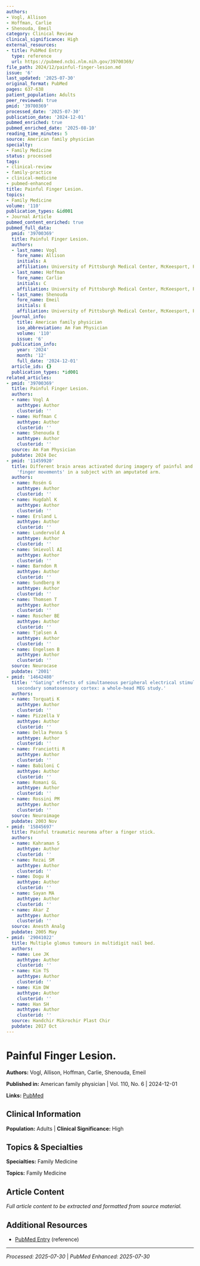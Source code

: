 ```yaml
---
authors:
- Vogl, Allison
- Hoffman, Carlie
- Shenouda, Emeil
category: Clinical Review
clinical_significance: High
external_resources:
- title: PubMed Entry
  type: reference
  url: https://pubmed.ncbi.nlm.nih.gov/39700369/
file_path: 2024/12/painful-finger-lesion.md
issue: '6'
last_updated: '2025-07-30'
original_format: PubMed
pages: 637-638
patient_population: Adults
peer_reviewed: true
pmid: '39700369'
processed_date: '2025-07-30'
publication_date: '2024-12-01'
pubmed_enriched: true
pubmed_enriched_date: '2025-08-10'
reading_time_minutes: 5
source: American family physician
specialty:
- Family Medicine
status: processed
tags:
- clinical-review
- family-practice
- clinical-medicine
- pubmed-enhanced
title: Painful Finger Lesion.
topics:
- Family Medicine
volume: '110'
publication_types: &id001
- Journal Article
pubmed_content_enriched: true
pubmed_full_data:
  pmid: '39700369'
  title: Painful Finger Lesion.
  authors:
  - last_name: Vogl
    fore_name: Allison
    initials: A
    affiliation: University of Pittsburgh Medical Center, McKeesport, Pennsylvania.
  - last_name: Hoffman
    fore_name: Carlie
    initials: C
    affiliation: University of Pittsburgh Medical Center, McKeesport, Pennsylvania.
  - last_name: Shenouda
    fore_name: Emeil
    initials: E
    affiliation: University of Pittsburgh Medical Center, McKeesport, Pennsylvania.
  journal_info:
    title: American family physician
    iso_abbreviation: Am Fam Physician
    volume: '110'
    issue: '6'
  publication_info:
    year: '2024'
    month: '12'
    full_date: '2024-12-01'
  article_ids: {}
  publication_types: *id001
related_articles:
- pmid: '39700369'
  title: Painful Finger Lesion.
  authors:
  - name: Vogl A
    authtype: Author
    clusterid: ''
  - name: Hoffman C
    authtype: Author
    clusterid: ''
  - name: Shenouda E
    authtype: Author
    clusterid: ''
  source: Am Fam Physician
  pubdate: 2024 Dec
- pmid: '11459920'
  title: Different brain areas activated during imagery of painful and non-painful
    'finger movements' in a subject with an amputated arm.
  authors:
  - name: Rosén G
    authtype: Author
    clusterid: ''
  - name: Hugdahl K
    authtype: Author
    clusterid: ''
  - name: Ersland L
    authtype: Author
    clusterid: ''
  - name: Lundervold A
    authtype: Author
    clusterid: ''
  - name: Smievoll AI
    authtype: Author
    clusterid: ''
  - name: Barndon R
    authtype: Author
    clusterid: ''
  - name: Sundberg H
    authtype: Author
    clusterid: ''
  - name: Thomsen T
    authtype: Author
    clusterid: ''
  - name: Roscher BE
    authtype: Author
    clusterid: ''
  - name: Tjølsen A
    authtype: Author
    clusterid: ''
  - name: Engelsen B
    authtype: Author
    clusterid: ''
  source: Neurocase
  pubdate: '2001'
- pmid: '14642480'
  title: '"Gating" effects of simultaneous peripheral electrical stimulations on human
    secondary somatosensory cortex: a whole-head MEG study.'
  authors:
  - name: Torquati K
    authtype: Author
    clusterid: ''
  - name: Pizzella V
    authtype: Author
    clusterid: ''
  - name: Della Penna S
    authtype: Author
    clusterid: ''
  - name: Franciotti R
    authtype: Author
    clusterid: ''
  - name: Babiloni C
    authtype: Author
    clusterid: ''
  - name: Romani GL
    authtype: Author
    clusterid: ''
  - name: Rossini PM
    authtype: Author
    clusterid: ''
  source: Neuroimage
  pubdate: 2003 Nov
- pmid: '15845697'
  title: Painful traumatic neuroma after a finger stick.
  authors:
  - name: Kahraman S
    authtype: Author
    clusterid: ''
  - name: Rezai SM
    authtype: Author
    clusterid: ''
  - name: Dogu H
    authtype: Author
    clusterid: ''
  - name: Sayan MA
    authtype: Author
    clusterid: ''
  - name: Akar Z
    authtype: Author
    clusterid: ''
  source: Anesth Analg
  pubdate: 2005 May
- pmid: '29041022'
  title: Multiple glomus tumours in multidigit nail bed.
  authors:
  - name: Lee JK
    authtype: Author
    clusterid: ''
  - name: Kim TS
    authtype: Author
    clusterid: ''
  - name: Kim DW
    authtype: Author
    clusterid: ''
  - name: Han SH
    authtype: Author
    clusterid: ''
  source: Handchir Mikrochir Plast Chir
  pubdate: 2017 Oct
---
```


# Painful Finger Lesion.

**Authors:** Vogl, Allison, Hoffman, Carlie, Shenouda, Emeil

**Published in:** American family physician | Vol. 110, No. 6 | 2024-12-01

**Links:** [PubMed](https://pubmed.ncbi.nlm.nih.gov/39700369/)

## Clinical Information

**Population:** Adults | **Clinical Significance:** High

## Topics & Specialties

**Specialties:** Family Medicine

**Topics:** Family Medicine

## Article Content

*Full article content to be extracted and formatted from source material.*

## Additional Resources

- [PubMed Entry](https://pubmed.ncbi.nlm.nih.gov/39700369/) (reference)

---

*Processed: 2025-07-30* | *PubMed Enhanced: 2025-07-30*
